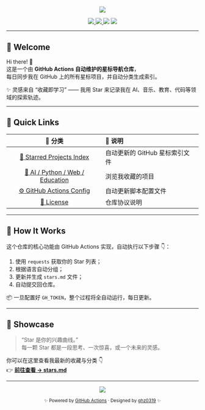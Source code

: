 # 

<!-- 🏠 Personal GitHub Stars Homepage -->

<p align="center">
  <img src="https://capsule-render.vercel.app/api?type=waving&color=0:FFD700,100:FFAE42&height=180&section=header&text=⭐%20My%20GitHub%20Star%20Universe%20⭐&fontSize=36&fontColor=000000&animation=fadeIn&fontAlignY=38" />
</p>

<p align="center">
  <a href="https://github.com/ghz0319/xingxing/actions/workflows/update_stars.yml">
    <img src="https://img.shields.io/github/actions/workflow/status/ghz0319/xingxing/update_stars.yml?label=Sync%20Status&logo=githubactions&logoColor=white&style=for-the-badge" />
  </a>
  <a href="https://github.com/ghz0319?tab=stars">
    <img src="https://img.shields.io/github/stars/ghz0319?label=My%20GitHub%20Stars&style=for-the-badge&color=yellow" />
  </a>
  <img src="https://img.shields.io/github/last-commit/ghz0319/xingxing?label=Last%20Sync&style=for-the-badge&color=brightgreen" />
  <img src="https://img.shields.io/badge/Made%20with-Python-3776AB?logo=python&logoColor=white&style=for-the-badge" />
</p>

---

## 🌈 Welcome

Hi there! 👋  
这是一个由 **GitHub Actions 自动维护的星标导航仓库**，  
每日同步我在 GitHub 上的所有星标项目，并自动分类生成索引。

✨ 灵感来自 “收藏即学习” —— 我用 Star 来记录我在 AI、音乐、教育、代码等领域的探索轨迹。

---

## 🚀 Quick Links

| 📂 分类                                                                               | 🧭 说明               |
|:-----------------------------------------------------------------------------------:|:------------------- |
| [🌟 Starred Projects Index](https://github.com/ghz0319/xingxing/blob/main/stars.md) | 自动更新的 GitHub 星标索引文件 |
| [🧠 AI / Python / Web / Education](https://github.com/ghz0319?tab=stars)            | 浏览我收藏的项目            |
| [⚙️ GitHub Actions Config](.github/workflows/update_stars.yml)                      | 自动更新脚本配置文件          |
| [📄 License](LICENSE)                                                               | 仓库协议说明              |

---

## 🧩 How It Works

这个仓库的核心功能由 GitHub Actions 实现，自动执行以下步骤 👇：

1. 使用 `requests` 获取你的 Star 列表；
2. 根据语言自动分组；
3. 更新并生成 `stars.md` 文件；
4. 自动提交回仓库。

📦 一旦配置好 `GH_TOKEN`，整个过程将全自动运行，每日更新。

---

## 🌻 Showcase

> “Star 是你的兴趣曲线。”  
> 每一颗 Star 都是一段思考、一次惊喜，或一个未来的灵感。

你可以在这里查看我最新的收藏与分类 👇  
👉 **[前往查看 → stars.md](https://github.com/ghz0319/xingxing/blob/main/stars.md)**

---

<p align="center">
  <img src="https://capsule-render.vercel.app/api?type=waving&color=0:FFAE42,100:FFD700&height=120&section=footer" />
</p>

<p align="center">
  <sub>✨ Powered by <a href="https://github.com/features/actions">GitHub Actions</a> · Designed by <a href="https://github.com/ghz0319">ghz0319</a> ✨</sub>
</p>
